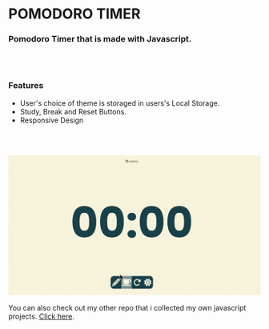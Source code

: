 # POMODORO TIMER

### Pomodoro Timer that is made with Javascript.

<br><br>

### Features
* User's choice of theme is storaged in users's Local Storage.
* Study, Break and Reset Buttons.
* Responsive Design


<br><br>

<img src="assets/pomodoro.gif">


You can also check out my other repo that i collected my own javascript projects. [Click here](https://github.com/atarici/javacsript-project-collection).
